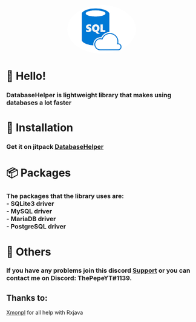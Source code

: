 <div align="center">
    <a href="https://github.com/ThePepeYT/databasehelper/"><img src="images-removebg-preview.png" alt="databaseimg" height="128" style="border-radius: 50%"></a>
    <div>
        <h1><strongDatabaseHelper</strong></h1>
    </div>
</div>


# 👋 Hello!
<h3>DatabaseHelper is lightweight library that makes using databases a lot faster </h3>

# 🔩 Installation
### Get it on jitpack [DatabaseHelper](https://jitpack.io/#ThePepeYT/databasehelper)

# 📦 Packages
<h3>The packages that the library uses are:
<br>
- SQLite3 driver
<br>
- MySQL driver
</br>
- MariaDB driver
<br>
- PostgreSQL driver
</br>
</h3>

# 🚀 Others
### If you have any problems join this discord [Support](https://discord.gg/A4XZFze8WU) or you can contact me on Discord: ThePepeYT#1139.


## **Thanks to:**
[Xmonpl](https://github.com/xmonpl) for all help with Rxjava</h4>
